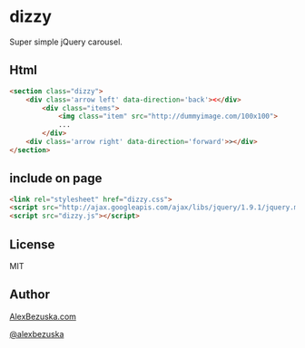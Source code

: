 dizzy
=========

Super simple jQuery carousel. 

Html
--------------

```html
<section class="dizzy">
    <div class='arrow left' data-direction='back'><</div>
        <div class="items">    
            <img class="item" src="http://dummyimage.com/100x100">
            ...
        </div>
    <div class='arrow right' data-direction='forward'>></div>
</section>
```

include on page
--------------

```html
<link rel="stylesheet" href="dizzy.css">
<script src="http://ajax.googleapis.com/ajax/libs/jquery/1.9.1/jquery.min.js"></script>
<script src="dizzy.js"></script>
```

License
----

MIT


Author
----

[AlexBezuska.com](http://alexbezuska.com/)

[@alexbezuska](http://twitter.com/alexbezuska)